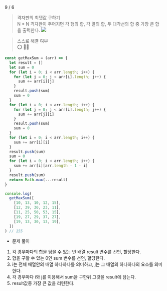 9 / 6

> 격자판의 최댓값 구하기 <br/>
> N \* N 격자판이 주어지면 각 행의 합, 각 열의 합, 두 대각선의 합 중 가장 큰 합을 출력한다.
> ![](https://images.velog.io/images/_seeul/post/755d12ed-f7ce-43f6-8f66-73259c177200/%E1%84%89%E1%85%B3%E1%84%8F%E1%85%B3%E1%84%85%E1%85%B5%E1%86%AB%E1%84%89%E1%85%A3%E1%86%BA%202021-09-06%20%E1%84%8B%E1%85%A9%E1%84%92%E1%85%AE%204.32.13.png)

> 스스로 해결 여부 <br />
> ⭕️ 👏🏻

```javascript
const getMaxSum = (arr) => {
  let result = []
  let sum = 0
  for (let i = 0; i < arr.length; i++) {
    for (let j = 0; j < arr[i].length; j++) {
      sum += arr[i][j]
    }
    result.push(sum)
    sum = 0
  }
  for (let i = 0; i < arr.length; i++) {
    for (let j = 0; j < arr[i].length; j++) {
      sum += arr[j][i]
    }
    result.push(sum)
    sum = 0
  }
  for (let i = 0; i < arr.length; i++) {
    sum += arr[i][i]
  }
  result.push(sum)
  sum = 0
  for (let i = 0; i < arr.length; i++) {
    sum += arr[i][arr.length - 1 - i]
  }
  result.push(sum)
  return Math.max(...result)
}

console.log(
  getMaxSum([
    [10, 13, 10, 12, 15],
    [12, 39, 30, 23, 11],
    [11, 25, 50, 53, 15],
    [19, 27, 29, 37, 27],
    [19, 13, 30, 13, 19],
  ])
) // 155
```

- 문제 풀이

1. 각 경우마다의 합을 담을 수 있는 빈 배열 result 변수를 선언, 할당한다.
2. 합을 구할 수 있는 0인 sum 변수를 선언, 할당한다.
3. i는 전체 배열안의 배열 하나하나를 의미하고, j는 그 배열의 하나하나의 요소를 의미한다.
4. 각 경우마다 i와 j를 이용해서 sum을 구한뒤 그것을 result에 담는다.
5. result값중 가장 큰 값을 리턴한다.
